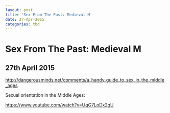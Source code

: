 ```yaml
---
layout: post
title: 'Sex From The Past: Medieval M'
date: 27-Apr-2015
categories: tbd
---
```


# Sex From The Past: Medieval M

## 27th April 2015

http://dangerousminds.net/comments/a_handy_guide_to_sex_in_the_middle_ages

Sexual orientation in the Middle Ages:

https://www.youtube.com/watch?v=UqG7LoDx2gU
